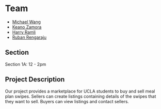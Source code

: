 # Team
<ul>
  <li><a href="https://github.com/michaelwang0213">Michael Wang</a></li>
  <li><a href="https://github.com/keanoz">Keano Zamora</a></li>
  <li><a href="https://github.com/hramli">Harry Ramli</a></li>
  <li><a href="https://github.com/rVrengaraju">Ruban Rengaraju</a></li>
</ul>

## Section
Section 1A: 12 - 2pm

## Project Description
Our project provides a marketplace for UCLA students to buy and sell meal plan swipes. Sellers can create listings containing details of the swipes that they want to sell. Buyers can view listings and contact sellers. 
